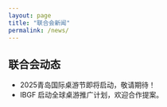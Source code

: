 ```yaml
---
layout: page
title: "联合会新闻"
permalink: /news/
---
```


## 联合会动态

- 2025青岛国际桌游节即将启动，敬请期待！
- IBGF 启动全球桌游推广计划，欢迎合作提案。
